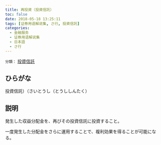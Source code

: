 ```yaml
---
title: 再投資（投資信託）
toc: false
date: 2018-05-18 13:25:11
tags: [证券用语解说集, さ行, 投資信託]
categories:
  - 金融服务
  - 证券用语解说集
  - 日本語
  - さ行
---
```


`分類：` [投資信託](/tags/投資信託/)

## ひらがな

投資信託）（さいとうし（とうししんたく）

## 説明

発生した収益分配金を、再びその投資信託に投資すること。

一度発生した分配金をさらに運用することで、複利効果を得ることが可能になる。
